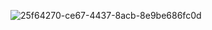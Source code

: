 
![25f64270-ce67-4437-8acb-8e9be686fc0d](https://github.com/MorganDPickens/MorganDPickens/assets/144762064/ee8a2c49-9fa3-475b-978c-8283136e21b9)


<!--
**MorganDPickens/MorganDPickens** is a ✨ _special_ ✨ repository because its `README.md` (this file) appears on your GitHub profile.

Here are some ideas to get you started:

- 🔭 I’m currently working on ...
- 🌱 I’m currently learning ...
- 👯 I’m looking to collaborate on ...
- 🤔 I’m looking for help with ...
- 💬 Ask me about ...
- 📫 How to reach me: ...
- 😄 Pronouns: ...
- ⚡ Fun fact: ...
-->
